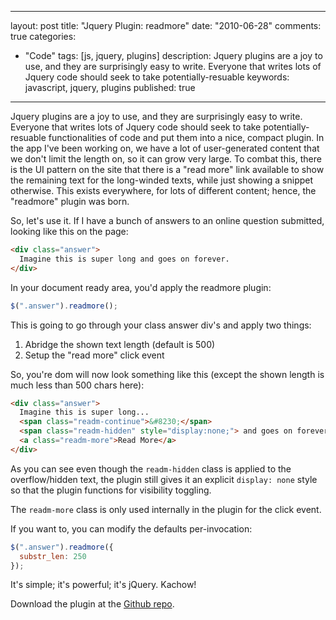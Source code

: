 
---
layout: post
title: "Jquery Plugin: readmore"
date: "2010-06-28"
comments: true
categories:
  - "Code"
tags: [js, jquery, plugins]
description: Jquery plugins are a joy to use, and they are surprisingly easy to write.  Everyone that writes lots of Jquery code should seek to take potentially-resuable
keywords: javascript, jquery, plugins
published: true
---

Jquery plugins are a joy to use, and they are surprisingly easy to write.  Everyone that writes lots of Jquery code should seek to take potentially-resuable functionalities of code and put them into a nice, compact plugin.  In the app I've been working on, we have a lot of user-generated content that we don't limit the length on, so it can grow very large.  To combat this, there is the UI pattern on the site that there is a "read more" link available to show the remaining text for the long-winded texts, while just showing a snippet otherwise.  This exists everywhere, for lots of different content; hence, the "readmore" plugin was born.

<!--more-->

So, let's use it.  If I have a bunch of answers to an online question submitted, looking like this on the page:

```html
<div class="answer">
  Imagine this is super long and goes on forever.
</div>
```

In your document ready area, you'd apply the readmore plugin:

```js
$(".answer").readmore();
```

This is going to go through your class answer div's and apply two things:

1. Abridge the shown text length (default is 500)
2. Setup the "read more" click event

So, you're dom will now look something like this (except the shown length is much less than 500 chars here):

```html
<div class="answer">
  Imagine this is super long...
  <span class="readm-continue">&#8230;</span>
  <span class="readm-hidden" style="display:none;"> and goes on forever.</span>
  <a class="readm-more">Read More</a>
</div>
```

As you can see even though the `readm-hidden` class is applied to the overflow/hidden text, the plugin still gives it an explicit `display: none` style so that the plugin functions for visibility toggling.

The `readm-more` class is only used internally in the plugin for the click event.

If you want to, you can modify the defaults per-invocation:

```js
$(".answer").readmore({ 
  substr_len: 250
});
```


It's simple; it's powerful; it's jQuery.  Kachow!

Download the plugin at the [Github repo](https://github.com/jtsnake/jquery-readmore).

  
